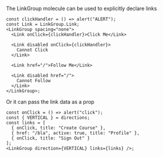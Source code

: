 The LinkGroup molecule can be used to explicitly declare links

```react
const clickHandler = () => alert("ALERT");
const Link = LinkGroup.Link;
<LinkGroup spacing="none">
  <Link onClick={clickHandler}>Click Me</Link>

  <Link disabled onClick={clickHandler}>
    Cannot Click
  </Link>

  <Link href="/">Follow Me</Link>

  <Link disabled href="/">
    Cannot Follow
  </Link>
</LinkGroup>;
```

Or it can pass the link data as a prop

```react
const onClick = () => alert("click");
const { VERTICAL } = directions;
const links = [
  { onClick, title: "Create Course" },
  { href: "/bla", active: true, title: "Profile" },
  { onClick, title: "Sign Out" }
];
<LinkGroup direction={VERTICAL} links={links} />;
```
